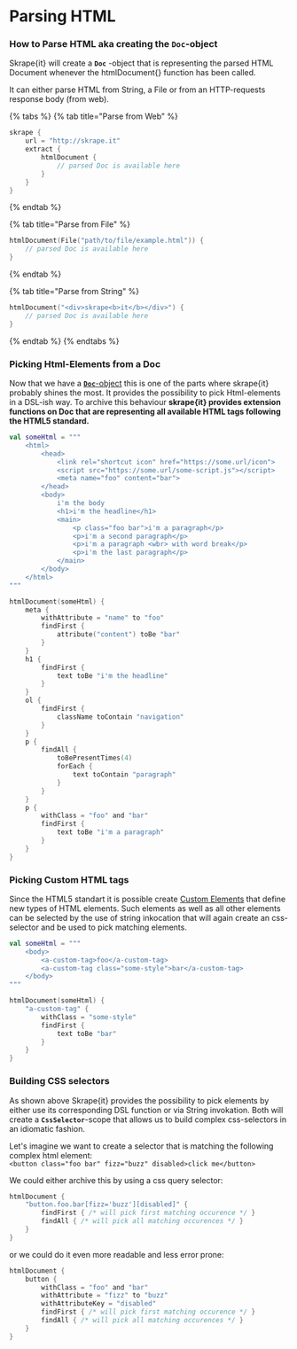 # Parsing HTML

### How to Parse HTML aka creating the **`Doc`**-object

Skrape{it} will create a **`Doc`** -object that is representing the parsed HTML Document whenever the htmlDocument{} function has been called.

It can either parse HTML from String, a File or from an HTTP-requests response body \(from web\).  

{% tabs %}
{% tab title="Parse from Web" %}
```kotlin
skrape {
    url = "http://skrape.it"
    extract {
        htmlDocument {
            // parsed Doc is available here
        }
    }
}
```
{% endtab %}

{% tab title="Parse from File" %}
```kotlin
htmlDocument(File("path/to/file/example.html")) {
    // parsed Doc is available here
}
```
{% endtab %}

{% tab title="Parse from String" %}
```kotlin
htmlDocument("<div>skrape<b>it</b></div>") {
    // parsed Doc is available here
}
```
{% endtab %}
{% endtabs %}

### Picking Html-Elements from a Doc

Now that we have a [**`Doc`**-object](parsing-html.md#how-to-parse-html-aka-creating-the-doc-object) this is one of the parts where skrape{it} probably shines the most. It provides the possibility to pick Html-elements in a DSL-ish way. To archive this behaviour **skrape{it} provides extension functions on Doc that are representing all available HTML tags following the HTML5 standard.**

```kotlin
val someHtml = """
    <html>
        <head>
            <link rel="shortcut icon" href="https://some.url/icon">
            <script src="https://some.url/some-script.js"></script>
            <meta name="foo" content="bar">
        </head>
        <body>
            i'm the body
            <h1>i'm the headline</h1>
            <main>
                <p class="foo bar">i'm a paragraph</p>
                <p>i'm a second paragraph</p>
                <p>i'm a paragraph <wbr> with word break</p>
                <p>i'm the last paragraph</p>
            </main>
        </body>
    </html>
"""

htmlDocument(someHtml) {
    meta { 
        withAttribute = "name" to "foo"
        findFirst {
            attribute("content") toBe "bar"
        }
    }
    h1 {
        findFirst {
            text toBe "i'm the headline"
        }
    }
    ol {
        findFirst {
            className toContain "navigation"
        }
    }
    p {
        findAll {
            toBePresentTimes(4)
            forEach { 
                text toContain "paragraph"
            }
        }
    }
    p {
        withClass = "foo" and "bar"
        findFirst {
            text toBe "i'm a paragraph"
        }
    }
}
```

### Picking Custom HTML tags

Since the HTML5 standart it is possible create [Custom Elements](http://w3c.github.io/webcomponents/spec/custom/) that define new types of HTML elements. Such elements as well as all other elements can be selected by the use of string inkocation that will again create an css-selector and be used to pick matching elements.

```kotlin
val someHtml = """
    <body>
        <a-custom-tag>foo</a-custom-tag>
        <a-custom-tag class="some-style">bar</a-custom-tag>
    </body>
"""

htmlDocument(someHtml) {
    "a-custom-tag" {
        withClass = "some-style"
        findFirst {
            text toBe "bar"
        }
    }
}
```

### Building CSS selectors

As shown above Skrape{it} provides the possibility to pick elements by either use its corresponding DSL function or via String invokation. Both will create a **`CssSelector`**-scope that allows us to build complex css-selectors in an idiomatic fashion.

Let's imagine we want to create a selector that is matching the following complex html element:   
`<button class="foo bar" fizz="buzz" disabled>click me</button>`

We could either archive this by using a css query selector:

```kotlin
htmlDocument {
    "button.foo.bar[fizz='buzz'][disabled]" {
        findFirst { /* will pick first matching occurence */ }
        findAll { /* will pick all matching occurences */ }
    }
}
```

or we could do it even more readable and less error prone:

```kotlin
htmlDocument {
    button {
        withClass = "foo" and "bar"
        withAttribute = "fizz" to "buzz"
        withAttributeKey = "disabled"
        findFirst { /* will pick first matching occurence */ }
        findAll { /* will pick all matching occurences */ }
    }
}
```


